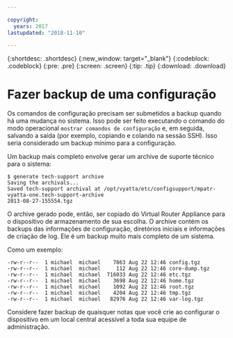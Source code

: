 ```yaml
---

copyright:
  years: 2017
lastupdated: "2018-11-10"

---
```


{:shortdesc: .shortdesc}
{:new_window: target="_blank"}
{:codeblock: .codeblock}
{:pre: .pre}
{:screen: .screen}
{:tip: .tip}
{:download: .download}

# Fazer backup de uma configuração
Os comandos de configuração precisam ser submetidos a backup quando há uma mudança no sistema. Isso pode ser feito executando o comando do modo operacional `mostrar comandos de configuração` e, em seguida, salvando a saída (por exemplo, copiando e colando na sessão SSH). Isso seria considerado um backup mínimo para a configuração.

Um backup mais completo envolve gerar um archive de suporte técnico para o sistema: 

```
$ generate tech-support archive
Saving the archivals...
Saved tech-support archival at /opt/vyatta/etc/configsupport/mpatr-vyatta-one.tech-support-archive
2013-08-27-155554.tgz
```

O archive gerado pode, então, ser copiado do Virtual Router Appliance para o dispositivo de armazenamento de sua escolha. O archive contém os backups das informações de configuração, diretórios iniciais e informações de criação de log. Ele é um backup muito mais completo de um sistema. 

Como um exemplo:

```
-rw-r--r--  1 michael  michael    7863 Aug 22 12:46 config.tgz
-rw-r--r--  1 michael  michael     112 Aug 22 12:46 core-dump.tgz
-rw-r--r--  1 michael  michael  716033 Aug 22 12:46 etc.tgz
-rw-r--r--  1 michael  michael    3698 Aug 22 12:46 home.tgz
-rw-r--r--  1 michael  michael    1092 Aug 22 12:46 root.tgz
-rw-r--r--  1 michael  michael    4204 Aug 22 12:46 tmp.tgz
-rw-r--r--  1 michael  michael   82976 Aug 22 12:46 var-log.tgz
```

Considere fazer backup de quaisquer notas que você crie ao configurar o dispositivo em um local central acessível a toda sua equipe de administração.
